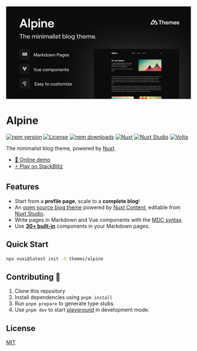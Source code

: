 [![Alpine](./.docs/public/social-card-preview.png)](https://alpine.nuxt.space)

# Alpine

[![npm version][npm-version-src]][npm-version-href]
[![License][license-src]][license-href]
[![npm downloads][npm-downloads-src]][npm-downloads-href]
[![Nuxt][nuxt-src]][nuxt-href]
[![Nuxt Studio][nuxt-studio-src]][nuxt-studio-href]
[![Volta][volta-src]][volta-href]

The minimalist blog theme, powered by [Nuxt](https://nuxt.com).


- [📸 Online demo](https://alpine.nuxt.space)
- [⚡️ Play on StackBlitz](https://stackblitz.com/github/nuxt-themes/alpine-starter)

## Features

- Start from a **profile page**, scale to a **complete blog**!
- An [open source blog theme](https://github.com/nuxt-themes/alpine) powered by [Nuxt Content](https://content.nuxtjs.org), editable from [Nuxt Studio](https://nuxt.studio).
- Write pages in Markdown and Vue components with the [MDC syntax](https://content.nuxtjs.org/guide/writing/mdc).
- Use [**30+ built-in**](https://elements.nuxt.space) components in your Markdown pages.

## Quick Start

```bash
npx nuxi@latest init -t themes/alpine
```

## Contributing 🙏

1. Clone this repository
2. Install dependencies using `pnpm install`
3. Run `pnpm prepare` to generate type stubs.
4. Use `pnpm dev` to start [playground](./playground) in development mode.

## License

[MIT](./LICENSE)

<!-- Badges -->
[npm-version-src]: https://img.shields.io/npm/v/@nuxt-themes/alpine/latest.svg?style=flat&colorA=18181B&colorB=28CF8D
[npm-version-href]: https://npmjs.com/package/@nuxt-themes/alpine

[npm-downloads-src]: https://img.shields.io/npm/dt/@nuxt-themes/alpine.svg?style=flat&colorA=18181B&colorB=28CF8D
[npm-downloads-href]: https://npmjs.com/package/@nuxt-themes/alpine

[license-src]: https://img.shields.io/github/license/nuxt-themes/alpine.svg?style=flat&colorA=18181B&colorB=28CF8D
[license-href]: https://github.com/nuxt-themes/alpine/blob/main/LICENSE


[nuxt-src]: https://img.shields.io/badge/Nuxt-18181B?&logo=nuxt.js
[nuxt-href]: https://nuxt.com

[nuxt-studio-src]: https://img.shields.io/badge/Open%20in%20Nuxt%20Studio-18181B?&logo=nuxt.js&logoColor=3BB5EC
[nuxt-studio-href]: https://nuxt.studio/templates/alpine

[volta-src]: https://user-images.githubusercontent.com/904724/209143798-32345f6c-3cf8-4e06-9659-f4ace4a6acde.svg
[volta-href]: https://volta.net/nuxt-themes/alpine?utm_source=readme_alpine

